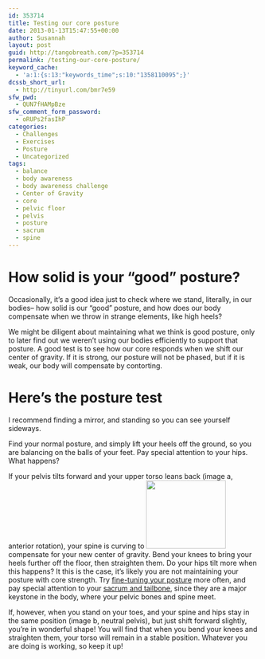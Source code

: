 ```yaml
---
id: 353714
title: Testing our core posture
date: 2013-01-13T15:47:55+00:00
author: Susannah
layout: post
guid: http://tangobreath.com/?p=353714
permalink: /testing-our-core-posture/
keyword_cache:
  - 'a:1:{s:13:"keywords_time";s:10:"1358110095";}'
dcssb_short_url:
  - http://tinyurl.com/bmr7e59
sfw_pwd:
  - QUN7fHAMpBze
sfw_comment_form_password:
  - oRUPs2fasIhP
categories:
  - Challenges
  - Exercises
  - Posture
  - Uncategorized
tags:
  - balance
  - body awareness
  - body awareness challenge
  - Center of Gravity
  - core
  - pelvic floor
  - pelvis
  - posture
  - sacrum
  - spine
---
```

# How solid is your &#8220;good&#8221; posture?

Occasionally, it&#8217;s a good idea just to check where we stand, literally, in our bodies&#8211; how solid is our &#8220;good&#8221; posture, and how does our body compensate when we throw in strange elements, like high heels?

We might be diligent about maintaining what we think is good posture, only to later find out we weren&#8217;t using our bodies efficiently to support that posture. A good test is to see how our core responds when we shift our center of gravity. If it is strong, our posture will not be phased, but if it is weak, our body will compensate by contorting.

<!--more-->

# Here&#8217;s the posture test

I recommend finding a mirror, and standing so you can see yourself sideways.

Find your normal posture, and simply lift your heels off the ground, so you are balancing on the balls of your feet. Pay special attention to your hips. What happens?

If your pelvis tilts forward and your upper torso leans back (image a, anterior rotation), your spine is curving to [<img class="alignright size-full wp-image-353756" title="anterior pelvic tilt" alt="" src="http://tangobreath.com/wp-content/uploads/2013/01/anterior-pelvic-tilt.jpg" width="160" height="137" />](http://tangobreath.com/wp-content/uploads/2013/01/anterior-pelvic-tilt.jpg)compensate for your new center of gravity. Bend your knees to bring your heels further off the floor, then straighten them. Do your hips tilt more when this happens? It this is the case, it&#8217;s likely you are not maintaining your posture with core strength. Try <a title="Fine-tune your posture" href="http://tangobreath.com/fine-tune-your-posture/" target="_blank">fine-tuning your posture</a> more often, and pay special attention to your <a title="Aligning our sacrum" href="http://tangobreath.com/aligning-our-sacrum/" target="_blank">sacrum and tailbone</a>, since they are a major keystone in the body, where your pelvic bones and spine meet.

If, however, when you stand on your toes, and your spine and hips stay in the same position (image b, neutral pelvis), but just shift forward slightly, you&#8217;re in wonderful shape! You will find that when you bend your knees and straighten them, your torso will remain in a stable position. Whatever you are doing is working, so keep it up!